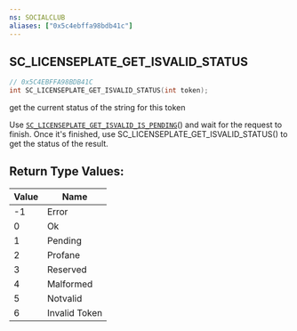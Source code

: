 ```yaml
---
ns: SOCIALCLUB
aliases: ["0x5c4ebffa98bdb41c"]
---
```

## SC_LICENSEPLATE_GET_ISVALID_STATUS

```c
// 0x5C4EBFFA98BDB41C
int SC_LICENSEPLATE_GET_ISVALID_STATUS(int token);
```

get the current status of the string for this token

Use [`SC_LICENSEPLATE_GET_ISVALID_IS_PENDING`](#_0xD302E99EDF0449CF)() and wait for the request to finish. Once it's finished, use SC_LICENSEPLATE_GET_ISVALID_STATUS() to get the status of the result.

## Return Type Values:
| Value | Name |
| --- | --- |
| -1 | Error |
| 0 | Ok |
| 1 | Pending |
| 2 | Profane |
| 3 | Reserved |
| 4 | Malformed |
| 5 | Notvalid |
| 6 | Invalid Token |

